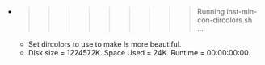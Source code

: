 * >>>>>>>>> Running inst-min-con-dircolors.sh ...
  * Set dircolors to use  to make ls more beautiful.
  * Disk size = 1224572K. Space Used = 24K. Runtime = 00:00:00:00.
